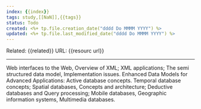 ```yaml
---
index: {{index}}
tags: study,[[NaN]],{{tags}}
status: Todo
created: <%+ tp.file.creation_date("dddd Do MMMM YYYY") %>
updated: <%+ tp.file.last_modified_date("dddd Do MMMM YYYY") %>
---
```

Related: {{related}}
URL: {{resourc url}}

---
Web
interfaces to the Web, Overview of XML; XML
applications; The semi structured data model,
Implementation issues. Enhanced Data Models for
Advanced Applications: Active database concepts.
Temporal database concepts; Spatial databases,
Concepts and architecture; Deductive databases and
Query processing; Mobile databases, Geographic
information systems, Multimedia databases.